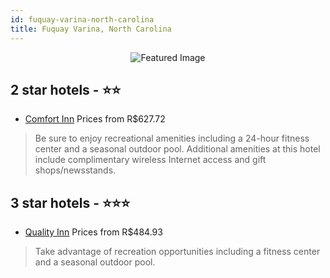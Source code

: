 ```yaml
---
id: fuquay-varina-north-carolina
title: Fuquay Varina, North Carolina
---
```


<center><img src="https://i.travelapi.com/hotels/1000000/100000/99700/99622/6a133b76_z.jpg" alt="Featured Image" /></center>


##  2 star hotels - ⭐️⭐️

-    [Comfort Inn](https://us.hurb.com/hotels/fuquay-varina/comfort-inn-JNP-JP197283?cmp=18055) Prices from R$627.72
   > Be sure to enjoy recreational amenities including a 24-hour fitness center and a seasonal outdoor pool. Additional amenities at this hotel include complimentary wireless Internet access and gift shops/newsstands.

##  3 star hotels - ⭐️⭐️⭐️

-    [Quality Inn](https://us.hurb.com/hotels/fuquay-varina/quality-inn-JNP-JP850214?cmp=18055) Prices from R$484.93
   > Take advantage of recreation opportunities including a fitness center and a seasonal outdoor pool.

